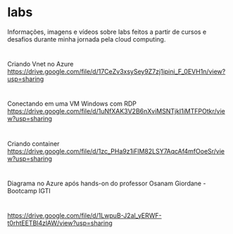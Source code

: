 # labs
Informações, imagens e vídeos sobre labs feitos a partir de cursos e desafios durante minha jornada pela cloud computing.
#
Criando Vnet no Azure https://drive.google.com/file/d/17CeZv3xsySey9Z7zj1ipini_F_0EVH1n/view?usp=sharing
#
Conectando em uma VM Windows com RDP https://drive.google.com/file/d/1uNfXAK3V2B6nXviMSNTjkl1iMTFPOtkr/view?usp=sharing
#
Criando container https://drive.google.com/file/d/1zc_PHa9z1iFlM82LSY7AqcAf4mfOoeSr/view?usp=sharing
#
Diagrama no Azure após hands-on do professor Osanam Giordane - Bootcamp IGTI
#
https://drive.google.com/file/d/1LwpuB-J2al_yERWF-t0rhtEETBl4zlAW/view?usp=sharing

 


